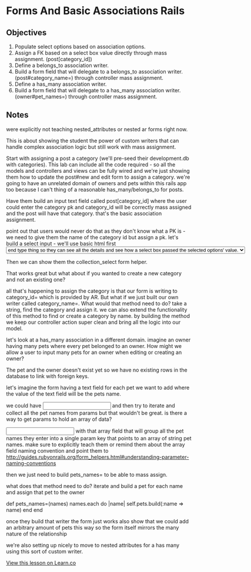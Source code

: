 
# Forms And Basic Associations Rails

## Objectives

1. Populate select options based on association options.
2. Assign a FK based on a select box value directly through mass assignment. (post[category_id])
3. Define a belongs_to association writer.
4. Build a form field that will delegate to a belongs_to association writer. (post#category_name=) through controller mass assignment.
5. Define a has_many association writer.
6. Build a form field that will delegate to a has_many association writer. (owner#pet_names=) through controller mass assignment.

## Notes

were explicitly not teaching nested_attributes or nested ar forms right now.

This is about showing the student the power of custom writers that can handle complex association logic but still work with mass assignment.

Start with assigning a post a category (we'll pre-seed their development.db with categories). This lab can include all the code required - so all the models and controllers and views can be fully wired and we're just showing them how to update the post#new and edit form to assign a category. we're going to have an unrelated domain of owners and pets within this rails app too because I can't thing of a reasonable has_many/belongs_to for posts.

Have them build an input text field called post[category_id] where the user could enter the category pk and category_id will be correctly mass assigned and the post will have that category. that's the basic association assignment.

point out that users would never do that as they don't know what a PK is - we need to give them the name of the category id but assign a pk. let's build a select input - we'll use basic html first <select>Category.all.each do |c| <option> end type thing so they can see all the details and see how a select box passed the selected options' value.

Then we can show them the collection_select form helper.

That works great but what about if you wanted to create a new category and not an existing one?

all that's happening to assign the category is that our form is writing to category_id= which is provided by AR. But what if we just built our own writer called category_name=. What would that method need to do? take a string, find the category and assign it. we can also extend the functionality of this method to find or create a category by name. by building the method we keep our controller action super clean and bring all the logic into our model.

let's look at a has_many association in a different domain. imagine an owner having many pets where every pet belonged to an owner. How might we allow a user to input many pets for an owner when editing or creating an owner?

The pet and the owner doesn't exist yet so we have no existing rows in the database to link with foreign keys.

let's imagine the form having a text field for each pet we want to add where the value of the text field will be the pets name.

we could have <input type="text" name="owner[pets_name_1]"> and then try to iterate and collect all the pet names from params but that wouldn't be great. is there a way to get params to hold an array of data?

<input type="text" name="owner[pets_names][]"> with that array field that will group all the pet names they enter into a single param key that points to an array of string pet names. make sure to explicitly teach them or remind them about the array field naming convention and point them to http://guides.rubyonrails.org/form_helpers.html#understanding-parameter-naming-conventions

then we just need to build pets_names= to be able to mass assign.

what does that method need to do? iterate and build a pet for each name and assign that pet to the owner

def pets_names=(names)
  names.each do |name|
    self.pets.build(:name => name)
  end
end

once they build that writer the form just works
also show that we could add an arbitrary amount of pets this way so the form itself mirrors the many nature of the relationship

we're also setting up nicely to move to nested attributes for a has many using this sort of custom writer.

<a href='https://learn.co/lessons/forms-and-basic-associations-rails' data-visibility='hidden'>View this lesson on Learn.co</a>
